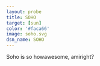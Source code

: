 ```yaml
---
layout: probe
title: SOHO
target: [sun]
color: '#faca66'
image: soho.svg
dsn_name: SOHO
---
```


Soho is so howawesome, amiright?